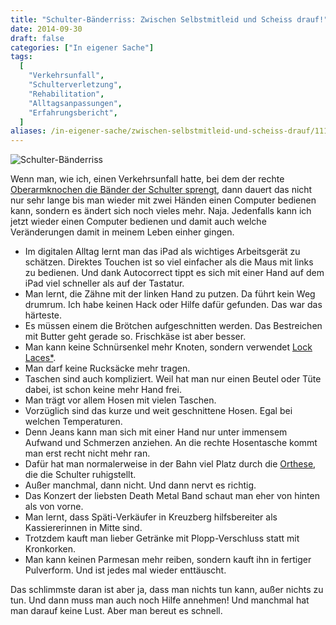 ```yaml
---
title: "Schulter-Bänderriss: Zwischen Selbstmitleid und Scheiss drauf!"
date: 2014-09-30
draft: false
categories: ["In eigener Sache"]
tags:
  [
    "Verkehrsunfall",
    "Schulterverletzung",
    "Rehabilitation",
    "Alltagsanpassungen",
    "Erfahrungsbericht",
  ]
aliases: /in-eigener-sache/zwischen-selbstmitleid-und-scheiss-drauf/1117
---
```


![Schulter-Bänderriss](/images/schulter.png)

Wenn man, wie ich, einen Verkehrsunfall hatte, bei dem der rechte [Oberarmknochen die Bänder der Schulter sprengt](https://de.wikipedia.org/wiki/Schultereckgelenksverrenkung), dann dauert das nicht nur sehr lange bis man wieder mit zwei Händen einen Computer bedienen kann, sondern es ändert sich noch vieles mehr. Naja. Jedenfalls kann ich jetzt wieder einen Computer bedienen und damit auch welche Veränderungen damit in meinem Leben einher gingen.

- Im digitalen Alltag lernt man das iPad als wichtiges Arbeitsgerät zu schätzen. Direktes Touchen ist so viel einfacher als die Maus mit links zu bedienen. Und dank Autocorrect tippt es sich mit einer Hand auf dem iPad viel schneller als auf der Tastatur.
- Man lernt, die Zähne mit der linken Hand zu putzen. Da führt kein Weg drumrum. Ich habe keinen Hack oder Hilfe dafür gefunden. Das war das härteste.
- Es müssen einem die Brötchen aufgeschnitten werden. Das Bestreichen mit Butter geht gerade so. Frischkäse ist aber besser.
- Man kann keine Schnürsenkel mehr Knoten, sondern verwendet [Lock Laces\*](http://www.amazon.de/gp/product/B00DGFF82G/ref=as_li_tl?ie=UTF8&camp=1638&creative=19454&creativeASIN=B00DGFF82G&linkCode=as2&tag=mobizzle-21&linkId=PANXBLIQW5EUUU6D).
- Man darf keine Rucksäcke mehr tragen.
- Taschen sind auch kompliziert. Weil hat man nur einen Beutel oder Tüte dabei, ist schon keine mehr Hand frei.
- Man trägt vor allem Hosen mit vielen Taschen.
- Vorzüglich sind das kurze und weit geschnittene Hosen. Egal bei welchen Temperaturen.
- Denn Jeans kann man sich mit einer Hand nur unter immensem Aufwand und Schmerzen anziehen. An die rechte Hosentasche kommt man erst recht nicht mehr ran.
- Dafür hat man normalerweise in der Bahn viel Platz durch die [Orthese](http://www.sporlastic.de/de/pdf/07255.pdf), die die Schulter ruhigstellt.
- Außer manchmal, dann nicht. Und dann nervt es richtig.
- Das Konzert der liebsten Death Metal Band schaut man eher von hinten als von vorne.
- Man lernt, dass Späti-Verkäufer in Kreuzberg hilfsbereiter als Kassiererinnen in Mitte sind.
- Trotzdem kauft man lieber Getränke mit Plopp-Verschluss statt mit Kronkorken.
- Man kann keinen Parmesan mehr reiben, sondern kauft ihn in fertiger Pulverform. Und ist jedes mal wieder enttäuscht.

Das schlimmste daran ist aber ja, dass man nichts tun kann, außer nichts zu tun. Und dann muss man auch noch Hilfe annehmen! Und manchmal hat man darauf keine Lust. Aber man bereut es schnell.
